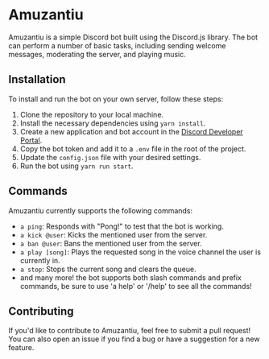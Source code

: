 # Amuzantiu

Amuzantiu is a simple Discord bot built using the Discord.js library. The bot can perform a number of basic tasks, including sending welcome messages, moderating the server, and playing music.

## Installation

To install and run the bot on your own server, follow these steps:

1. Clone the repository to your local machine.
2. Install the necessary dependencies using `yarn install`.
3. Create a new application and bot account in the [Discord Developer Portal](https://discord.com/developers/applications).
4. Copy the bot token and add it to a `.env` file in the root of the project.
5. Update the `config.json` file with your desired settings.
6. Run the bot using `yarn run start`.

## Commands

Amuzantiu currently supports the following commands:

- `a ping`: Responds with "Pong!" to test that the bot is working.
- `a kick @user`: Kicks the mentioned user from the server.
- `a ban @user`: Bans the mentioned user from the server.
- `a play [song]`: Plays the requested song in the voice channel the user is currently in.
- `a stop`: Stops the current song and clears the queue.
- and many more! the bot supports both slash commands and prefix commands, be sure to use 'a help' or '/help' to see all the commands!

## Contributing

If you'd like to contribute to Amuzantiu, feel free to submit a pull request! You can also open an issue if you find a bug or have a suggestion for a new feature.
